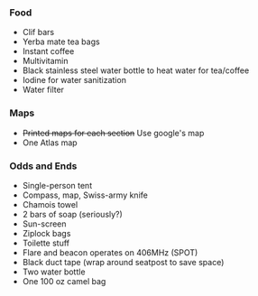 ### Food
*	Clif bars
*	Yerba mate tea bags
*	Instant coffee
*	Multivitamin
*	Black stainless steel water bottle to heat water for tea/coffee
*	Iodine for water sanitization
*	Water filter

### Maps
*	~~Printed maps for each section~~ Use google's map
*	One Atlas map

### Odds and Ends
*	Single-person tent
*	Compass, map, Swiss-army knife
*	Chamois towel
*	2 bars of soap (seriously?)
*	Sun-screen
*	Ziplock bags
*	Toilette stuff
*	Flare and beacon operates on 406MHz (SPOT)
*	Black duct tape (wrap around seatpost to save space)
*	Two water bottle
*	One 100 oz camel bag
